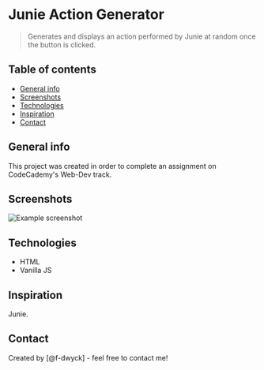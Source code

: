 # Junie Action Generator 
> Generates and displays an action performed by Junie at random once the button is clicked. 

## Table of contents
* [General info](#general-info)
* [Screenshots](#screenshots)
* [Technologies](#technologies)
* [Inspiration](#inspiration)
* [Contact](#contact)

## General info
This project was created in order to complete an assignment on CodeCademy's Web-Dev track. 

## Screenshots
![Example screenshot](./resources/pics/screenshot.png)

## Technologies
* HTML
* Vanilla JS

## Inspiration
Junie.

## Contact
Created by [@f-dwyck] - feel free to contact me!